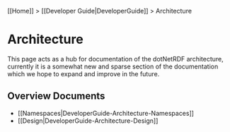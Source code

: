 [[Home]] > [[Developer Guide|DeveloperGuide]] > Architecture

# Architecture

This page acts as a hub for documentation of the dotNetRDF architecture, currently it is a somewhat new and sparse section of the documentation which we hope to expand and improve in the future.

## Overview Documents

* [[Namespaces|DeveloperGuide-Architecture-Namespaces]]
* [[Design|DeveloperGuide-Architecture-Design]]
